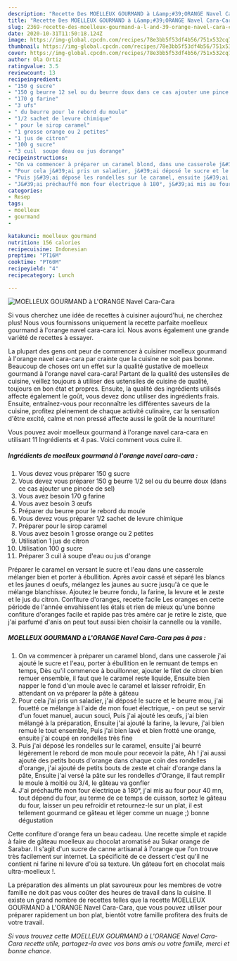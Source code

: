 ```yaml
---
description: "Recette Des MOELLEUX GOURMAND à L&amp;#39;ORANGE Navel Cara-Cara"
title: "Recette Des MOELLEUX GOURMAND à L&amp;#39;ORANGE Navel Cara-Cara"
slug: 2369-recette-des-moelleux-gourmand-a-l-and-39-orange-navel-cara-cara
date: 2020-10-31T11:50:18.124Z
image: https://img-global.cpcdn.com/recipes/78e3bb5f53df4b56/751x532cq70/moelleux-gourmand-a-lorange-navel-cara-cara-photo-principale-de-la-recette.jpg
thumbnail: https://img-global.cpcdn.com/recipes/78e3bb5f53df4b56/751x532cq70/moelleux-gourmand-a-lorange-navel-cara-cara-photo-principale-de-la-recette.jpg
cover: https://img-global.cpcdn.com/recipes/78e3bb5f53df4b56/751x532cq70/moelleux-gourmand-a-lorange-navel-cara-cara-photo-principale-de-la-recette.jpg
author: Ola Ortiz
ratingvalue: 3.5
reviewcount: 13
recipeingredient:
- "150 g sucre"
- "150 g beurre 12 sel ou du beurre doux dans ce cas ajouter une pince de sel"
- "170 g farine"
- "3 ufs"
- " du beurre pour le rebord du moule"
- "1/2 sachet de levure chimique"
- " pour le sirop caramel"
- "1 grosse orange ou 2 petites"
- "1 jus de citron"
- "100 g sucre"
- "3 cuil  soupe deau ou jus dorange"
recipeinstructions:
- "On va commencer à préparer un caramel blond, dans une casserole j&#39;ai ajouté le sucre et l&#39;eau, porter à ébullition en le remuant de temps en temps, Dès qu&#39;il commence à bouillonner, ajouter le filet de citron bien remuer ensemble, il faut que le caramel reste liquide, Ensuite bien napper le fond d&#39;un moule avec le caramel et laisser refroidir, En attendant on va préparer la pâte à gâteau"
- "Pour cela j&#39;ai pris un saladier, j&#39;ai déposé le sucre et le beurre mou, j&#39;ai fouetté ce mélange à l&#39;aide de mon fouet électrique, on peut se servir d&#39;un fouet manuel, aucun souci, Puis j&#39;ai ajouté les œufs, j&#39;ai bien mélangé à la préparation, Ensuite j&#39;ai ajouté la farine, la levure, j&#39;ai bien remué le tout ensemble, Puis j&#39;ai bien lavé et bien frotté une orange, ensuite j&#39;ai coupé en rondelles très fine"
- "Puis j&#39;ai déposé les rondelles sur le caramel, ensuite j&#39;ai beurré légèrement le rebord de mon moule pour recevoir la pâte, Ah ! j&#39;ai aussi ajouté des petits bouts d&#39;orange dans chaque coin des rondelles d&#39;orange, j&#39;ai ajouté de petits bouts de zeste et chair d&#39;orange dans la pâte, Ensuite j&#39;ai versé la pâte sur les rondelles d&#39;Orange, il faut remplir le moule à moitié ou 3/4, le gâteau va gonfler"
- "J&#39;ai préchauffé mon four électrique à 180°, j&#39;ai mis au four pour 40 mn, tout dépend du four, au terme de ce temps de cuisson, sortez le gâteau du four, laisser un peu refroidir et retournez-le sur un plat, il est tellement gourmand ce gâteau et léger comme un nuage ;) bonne dégustation"
categories:
- Resep
tags:
- moelleux
- gourmand
- 

katakunci: moelleux gourmand  
nutrition: 156 calories
recipecuisine: Indonesian
preptime: "PT16M"
cooktime: "PT60M"
recipeyield: "4"
recipecategory: Lunch

---
```



![MOELLEUX GOURMAND à L&#39;ORANGE Navel Cara-Cara](https://img-global.cpcdn.com/recipes/78e3bb5f53df4b56/751x532cq70/moelleux-gourmand-a-lorange-navel-cara-cara-photo-principale-de-la-recette.jpg)

Si vous cherchez une idée de recettes à cuisiner aujourd'hui, ne cherchez plus! Nous vous fournissons uniquement la recette parfaite moelleux gourmand à l&#39;orange navel cara-cara ici. Nous avons également une grande variété de recettes à essayer.

La plupart des gens ont peur de commencer à cuisiner moelleux gourmand à l&#39;orange navel cara-cara par crainte que la cuisine ne soit pas bonne. Beaucoup de choses ont un effet sur la qualité gustative de moelleux gourmand à l&#39;orange navel cara-cara! Partant de la qualité des ustensiles de cuisine, veillez toujours à utiliser des ustensiles de cuisine de qualité, toujours en bon état et propres. Ensuite, la qualité des ingrédients utilisés affecte également le goût, vous devez donc utiliser des ingrédients frais. Ensuite, entraînez-vous pour reconnaître les différentes saveurs de la cuisine, profitez pleinement de chaque activité culinaire, car la sensation d'être excité, calme et non pressé affecte aussi le goût de la nourriture!

<!--inarticleads1-->

Vous pouvez avoir moelleux gourmand à l&#39;orange navel cara-cara en utilisant 11 Ingrédients et 4 pas. Voici comment vous cuire il.

##### Ingrédients de moelleux gourmand à l&#39;orange navel cara-cara :

1. Vous devez vous préparer 150 g sucre
1. Vous devez vous préparer 150 g beurre 1/2 sel ou du beurre doux (dans ce cas ajouter une pincée de sel)
1. Vous avez besoin 170 g farine
1. Vous avez besoin 3 œufs
1. Préparer  du beurre pour le rebord du moule
1. Vous devez vous préparer 1/2 sachet de levure chimique
1. Préparer  pour le sirop caramel
1. Vous avez besoin 1 grosse orange ou 2 petites
1. Utilisation 1 jus de citron
1. Utilisation 100 g sucre
1. Préparer 3 cuil à soupe d&#39;eau ou jus d&#39;orange


Préparer le caramel en versant le sucre et l&#39;eau dans une casserole mélanger bien et porter à ébullition. Après avoir cassé et séparé les blancs et les jaunes d oeufs, mélangez les jaunes au sucre jusqu&#39;à ce que le mélange blanchisse. Ajoutez le beurre fondu, la farine, la levure et le zeste et le jus du citron. Confiture d&#39;oranges, recette facile Les oranges en cette période de l&#39;année envahissent les étals et rien de mieux qu&#39;une bonne confiture d&#39;oranges facile et rapide pas très amère car je retire le ziste, que j&#39;ai parfumé d&#39;anis on peut tout aussi bien choisir la cannelle ou la vanille. 

<!--inarticleads2-->

##### MOELLEUX GOURMAND à L&#39;ORANGE Navel Cara-Cara pas à pas :

1. On va commencer à préparer un caramel blond, dans une casserole j&#39;ai ajouté le sucre et l&#39;eau, porter à ébullition en le remuant de temps en temps, Dès qu&#39;il commence à bouillonner, ajouter le filet de citron bien remuer ensemble, il faut que le caramel reste liquide, Ensuite bien napper le fond d&#39;un moule avec le caramel et laisser refroidir, En attendant on va préparer la pâte à gâteau
1. Pour cela j&#39;ai pris un saladier, j&#39;ai déposé le sucre et le beurre mou, j&#39;ai fouetté ce mélange à l&#39;aide de mon fouet électrique, - on peut se servir d&#39;un fouet manuel, aucun souci, Puis j&#39;ai ajouté les œufs, j&#39;ai bien mélangé à la préparation, Ensuite j&#39;ai ajouté la farine, la levure, j&#39;ai bien remué le tout ensemble, Puis j&#39;ai bien lavé et bien frotté une orange, ensuite j&#39;ai coupé en rondelles très fine
1. Puis j&#39;ai déposé les rondelles sur le caramel, ensuite j&#39;ai beurré légèrement le rebord de mon moule pour recevoir la pâte, Ah ! j&#39;ai aussi ajouté des petits bouts d&#39;orange dans chaque coin des rondelles d&#39;orange, j&#39;ai ajouté de petits bouts de zeste et chair d&#39;orange dans la pâte, Ensuite j&#39;ai versé la pâte sur les rondelles d&#39;Orange, il faut remplir le moule à moitié ou 3/4, le gâteau va gonfler
1. J&#39;ai préchauffé mon four électrique à 180°, j&#39;ai mis au four pour 40 mn, tout dépend du four, au terme de ce temps de cuisson, sortez le gâteau du four, laisser un peu refroidir et retournez-le sur un plat, il est tellement gourmand ce gâteau et léger comme un nuage ;) bonne dégustation


Cette confiture d&#39;orange fera un beau cadeau. Une recette simple et rapide à faire de gâteau moelleux au chocolat aromatisé au Sukar orange de Sarabar. Il s&#39;agit d&#39;un sucre de canne artisanal à l&#39;orange que l&#39;on trouve très facilement sur internet. La spécificité de ce dessert c&#39;est qu&#39;il ne contient ni farine ni levure d&#39;où sa texture. Un gâteau fort en chocolat mais ultra-moelleux !. 

<!--inarticleads1-->

<p>
La préparation des aliments un plat savoureux pour les membres de votre famille ne doit pas vous coûter des heures de travail dans la cuisine. Il existe un grand nombre de recettes telles que la recette MOELLEUX GOURMAND à L&#39;ORANGE Navel Cara-Cara, que vous pouvez utiliser pour préparer rapidement un bon plat, bientôt votre famille profitera des fruits de votre travail.
</p>

<p>
<i>Si vous trouvez cette MOELLEUX GOURMAND à L&#39;ORANGE Navel Cara-Cara recette utile, partagez-la avec vos bons amis ou votre famille, merci et bonne chance.</i>
</p>
